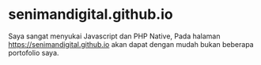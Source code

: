 # senimandigital.github.io

Saya sangat menyukai Javascript dan PHP Native, Pada halaman https://senimandigital.github.io akan dapat dengan mudah bukan beberapa portofolio saya.
